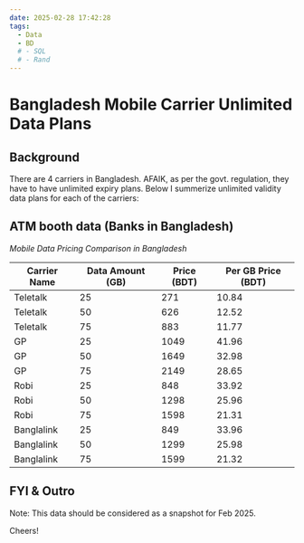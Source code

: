 ```yaml
---
date: 2025-02-28 17:42:28
tags:
  - Data
  - BD
  # - SQL
  # - Rand
---
```


# Bangladesh Mobile Carrier Unlimited Data Plans

## Background

There are 4 carriers in Bangladesh. AFAIK, as per the govt. regulation, they have to have unlimited expiry plans. Below I summerize unlimited validity data plans for each of the carriers: 

<!-- more -->

## ATM booth data (Banks in Bangladesh)

*Mobile Data Pricing Comparison in Bangladesh*


| Carrier Name | Data Amount (GB) | Price (BDT) | Per GB Price (BDT) |
|-------------|----------------|------------|---------------------|
| Teletalk    | 25             | 271        | 10.84               |
| Teletalk    | 50             | 626        | 12.52               |
| Teletalk    | 75             | 883        | 11.77               |
| GP         | 25             | 1049       | 41.96               |
| GP         | 50             | 1649       | 32.98               |
| GP         | 75             | 2149       | 28.65               |
| Robi       | 25             | 848        | 33.92               |
| Robi       | 50             | 1298       | 25.96               |
| Robi       | 75             | 1598       | 21.31               |
| Banglalink | 25             | 849        | 33.96               |
| Banglalink | 50             | 1299       | 25.98               |
| Banglalink | 75             | 1599       | 21.32               |



## FYI & Outro

Note: This data should be considered as a snapshot for Feb 2025. 

Cheers!
